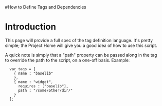 #How to Define Tags and Dependencies

# Introduction #

This page will provide a full spec of the tag definition language. It's pretty simple; the Project Home will give you a good idea of how to use this script.

A quick note is simply that a "path" property can be passed along in the tag to override the path to the script, on a one-off basis. Example:

```
  var tags = [
    { name : "baselib"
    },
    { name : "widget",
      requires : ["baselib"],
      path : "/some/other/dir/"
    }
  ]; 
```